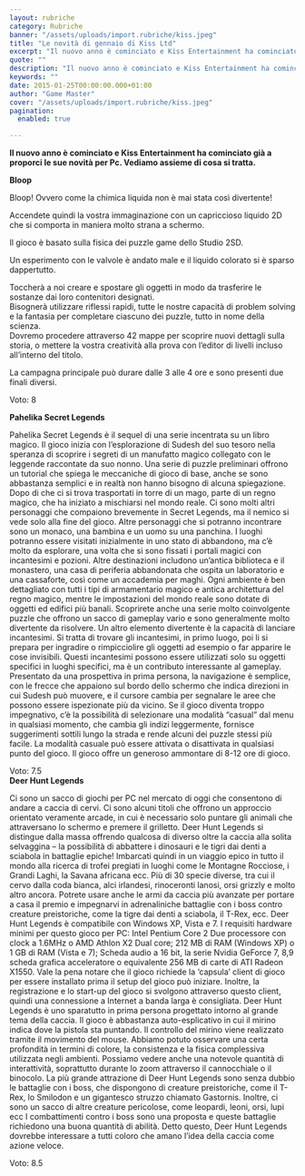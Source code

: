 ```yaml
---
layout: rubriche
category: Rubriche
banner: "/assets/uploads/import.rubriche/kiss.jpeg"
title: "Le novità di gennaio di Kiss Ltd"
excerpt: "Il nuovo anno è cominciato e Kiss Entertainment ha cominciato già a proporci le sue novità per Pc. Vediamo assieme di cosa si tratta. Bloop Bloop! Ovvero come la chimica liquida non è mai stata così divertente! Accendete quindi la vostra immaginazione con un capriccioso liquido 2D che si comporta in maniera molto strana a [&hellip"
quote: ""
description: "Il nuovo anno è cominciato e Kiss Entertainment ha cominciato già a proporci le sue novità per Pc. Vediamo assieme di cosa si tratta. Bloop Bloop! Ovvero come la chimica liquida non è mai stata così divertente! Accendete quindi la vostra immaginazione con un capriccioso liquido 2D che si comporta in maniera molto strana a [&hellip"
keywords: ""
date: 2015-01-25T00:00:00.000+01:00
author: "Game Master"
cover: "/assets/uploads/import.rubriche/kiss.jpeg"
pagination:
  enabled: true

---
```


**[](https://hotmc.com/wp-content/uploads/2015/01/kiss.jpeg)** 
**Il nuovo anno è cominciato e Kiss Entertainment ha cominciato già a proporci le sue novità per Pc. Vediamo assieme di cosa si tratta.**

**Bloop**

**[](https://hotmc.com/wp-content/uploads/2015/01/bloop.jpg)** 

Bloop! Ovvero come la chimica liquida non è mai stata così divertente!

Accendete quindi la vostra immaginazione con un capriccioso liquido 2D che si comporta in maniera molto strana a schermo.

Il gioco è basato sulla fisica dei puzzle game dello Studio 2SD.

Un esperimento con le valvole è andato male e il liquido colorato si è sparso dappertutto.

Toccherà a noi creare e spostare gli oggetti in modo da trasferire le sostanze dai loro contenitori designati.  
Bisognerà utilizzare riflessi rapidi, tutte le nostre capacità di problem solving e la fantasia per completare ciascuno dei puzzle, tutto in nome della scienza.  
Dovremo procedere attraverso 42 mappe per scoprire nuovi dettagli sulla storia, o mettere la vostra creatività alla prova con l’editor di livelli incluso all’interno del titolo.

La campagna principale può durare dalle 3 alle 4 ore e sono presenti due finali diversi.

Voto: 8

**Pahelika Secret Legends**

[](https://hotmc.com/wp-content/uploads/2015/01/pahelika.jpg)

Pahelika Secret Legends è il sequel di una serie incentrata su un libro magico. Il gioco inizia con l’esplorazione di Sudesh del suo tesoro nella speranza di scoprire i segreti di un manufatto magico collegato con le leggende raccontate da suo nonno. Una serie di puzzle preliminari offrono un tutorial che spiega le meccaniche di gioco di base, anche se sono abbastanza semplici e in realtà non hanno bisogno di alcuna spiegazione. Dopo di che ci si trova trasportati in torre di un mago, parte di un regno magico, che ha iniziato a mischiarsi nel mondo reale. Ci sono molti altri personaggi che compaiono brevemente in Secret Legends, ma il nemico si vede solo alla fine del gioco. Altre personaggi che si potranno incontrare sono un monaco, una bambina e un uomo su una panchina. I luoghi potranno essere visitati inizialmente in uno stato di abbandono, ma c’è molto da esplorare, una volta che si sono fissati i portali magici con incantesimi e pozioni. Altre destinazioni includono un’antica biblioteca e il monastero, una casa di periferia abbandonata che ospita un laboratorio e una cassaforte, così come un accademia per maghi. Ogni ambiente è ben dettagliato con tutti i tipi di armamentario magico e antica architettura del regno magico, mentre le impostazioni del mondo reale sono dotate di oggetti ed edifici più banali. Scoprirete anche una serie molto coinvolgente puzzle che offrono un sacco di gameplay vario e sono generalmente molto divertente da risolvere. Un altro elemento divertente è la capacità di lanciare incantesimi. Si tratta di trovare gli incantesimi, in primo luogo, poi li si prepara per ingradire o rimpicciolire gli oggetti ad esempio o far apparire le cose invisibili. Questi incantesimi possono essere utilizzati solo su oggetti specifici in luoghi specifici, ma è un contributo interessante al gameplay. Presentato da una prospettiva in prima persona, la navigazione è semplice, con le frecce che appaiono sul bordo dello schermo che indica direzioni in cui Sudesh può muovere, e il cursore cambia per segnalare le aree che possono essere ispezionate più da vicino. Se il gioco diventa troppo impegnativo, c’è la possibilità di selezionare una modalità “casual” dal menu in qualsiasi momento, che cambia gli indizi leggermente, fornisce suggerimenti sottili lungo la strada e rende alcuni dei puzzle stessi più facile. La modalità casuale può essere attivata o disattivata in qualsiasi punto del gioco. Il gioco offre un generoso ammontare di 8-12 ore di gioco.

Voto: 7.5  
**Deer Hunt Legends**

[](https://hotmc.com/wp-content/uploads/2015/01/deer.jpg)

Ci sono un sacco di giochi per PC nel mercato di oggi che consentono di andare a caccia di cervi. Ci sono alcuni titoli che offrono un approccio orientato veramente arcade, in cui è necessario solo puntare gli animali che attraversano lo schermo e premere il grilletto. Deer Hunt Legends si distingue dalla massa offrendo qualcosa di diverso oltre la caccia alla solita selvaggina – la possibilità di abbattere i dinosauri e le tigri dai denti a sciabola in battaglie epiche! Imbarcati quindi in un viaggio epico in tutto il mondo alla ricerca di trofei pregiati in luoghi come le Montagne Rocciose, i Grandi Laghi, la Savana africana ecc. Più di 30 specie diverse, tra cui il cervo dalla coda bianca, alci irlandesi, rinoceronti lanosi, orsi grizzly e molto altro ancora. Potrete usare anche le armi da caccia più avanzate per portare a casa il premio e impegnarvi in adrenaliniche battaglie con i boss contro creature preistoriche, come la tigre dai denti a sciabola, il T-Rex, ecc. Deer Hunt Legends è compatibile con Windows XP, Vista e 7\. I requisiti hardware minimi per questo gioco per PC: Intel Pentium Core 2 Due processore con clock a 1.6MHz o AMD Athlon X2 Dual core; 212 MB di RAM (Windows XP) o 1 GB di RAM (Vista e 7); Scheda audio a 16 bit, la serie Nvidia GeForce 7, 8,9 scheda grafica acceleratore o equivalente 256 MB di carte di ATI Radeon X1550\. Vale la pena notare che il gioco richiede la ‘capsula’ client di gioco per essere installato prima il setup del gioco può iniziare. Inoltre, la registrazione e lo start-up del gioco si svolgono attraverso questo client, quindi una connessione a Internet a banda larga è consigliata. Deer Hunt Legends è uno sparatutto in prima persona progettato intorno al grande tema della caccia. Il gioco è abbastanza auto-esplicativo in cui il mirino indica dove la pistola sta puntando. Il controllo del mirino viene realizzato tramite il movimento del mouse. Abbiamo potuto osservare una certa profondità in termini di colore, la consistenza e la fisica complessiva utilizzata negli ambienti. Possiamo vedere anche una notevole quantità di interattività, soprattutto durante lo zoom attraverso il cannocchiale o il binocolo. La più grande attrazione di Deer Hunt Legends sono senza dubbio le battaglie con i boss, che dispongono di creature preistoriche, come il T-Rex, lo Smilodon e un gigantesco struzzo chiamato Gastornis. Inoltre, ci sono un sacco di altre creature pericolose, come leopardi, leoni, orsi, lupi ecc I combattimenti contro i boss sono una proposta e queste battaglie richiedono una buona quantità di abilità. Detto questo, Deer Hunt Legends dovrebbe interessare a tutti coloro che amano l’idea della caccia come azione veloce.

Voto: 8.5